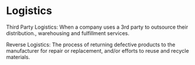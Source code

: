 # Logistics

Third Party Logistics: When a company uses a 3rd party to outsource their distribution., warehousing and fulfillment services.

Reverse Logistics: The process of returning defective products to the manufacturer for repair or replacement, and/or efforts to reuse and recycle materials.
